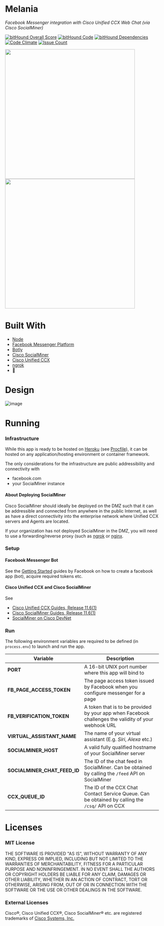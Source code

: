 # Melania
_Facebook Messenger integration with Cisco Unified CCX Web Chat (via Cisco SocialMiner)_

[![bitHound Overall Score](https://www.bithound.io/github/umnagendra/melania/badges/score.svg)](https://www.bithound.io/github/umnagendra/melania)
[![bitHound Code](https://www.bithound.io/github/umnagendra/melania/badges/code.svg)](https://www.bithound.io/github/umnagendra/melania)
[![bitHound Dependencies](https://www.bithound.io/github/umnagendra/melania/badges/dependencies.svg)](https://www.bithound.io/github/umnagendra/melania/master/dependencies/npm)
[![Code Climate](https://codeclimate.com/github/umnagendra/melania/badges/gpa.svg)](https://codeclimate.com/github/umnagendra/melania)
[![Issue Count](https://codeclimate.com/github/umnagendra/melania/badges/issue_count.svg)](https://codeclimate.com/github/umnagendra/melania)

<img src="https://user-images.githubusercontent.com/990210/31052289-36b1dee2-a69e-11e7-985b-0d9266877f50.png" width="425"/>  <img src="https://user-images.githubusercontent.com/990210/31052292-41b8c5d0-a69e-11e7-8ab3-a55d23a33c75.png" width="425"/>

# Built With
- [Node](https://nodejs.org/)
- [Facebook Messenger Platform](https://developers.facebook.com/docs/messenger-platform)
- [Botly](https://github.com/miki2826/botly)
- [Cisco SocialMiner](https://developer.cisco.com/site/socialminer/overview)
- [Cisco Unified CCX](https://developer.cisco.com/site/contact-center-express)
- [ngrok](https://ngrok.com)
- :blue_heart:

# Design
![image](https://user-images.githubusercontent.com/990210/31053563-e8cdaa42-a6bd-11e7-89c4-70e189031843.png)

# Running
### Infrastructure
While this app is ready to be hosted on [Heroku](https://heroku.com) (see [Procfile](Procfile)), it can be hosted on any application/hosting environment or container framework.

The only considerations for the infrastructure are public addressibility and connectivity with
- facebook.com
- your SocialMiner instance

#### About Deploying SocialMiner
Cisco SocialMiner should ideally be deployed on the DMZ such that it can be addressible and connected from anywhere in the public Internet, as well as have a direct connectivity into the enterprise network where Unified CCX servers and Agents are located.

If your organization has not deployed SocialMiner in the DMZ, you will need to use a forwarding/reverse proxy (such as [ngrok](https://ngrok.com) or [nginx](https://www.nginx.com/resources/admin-guide/reverse-proxy/).

### Setup
#### Facebook Messenger Bot
See the [Getting Started](https://developers.facebook.com/docs/messenger-platform/guides/setup) guides by Facebook on how to create a facebook app (bot), acquire required tokens etc.

#### Cisco Unified CCX and Cisco SocialMiner
See
- [Cisco Unified CCX Guides, Release 11.6(1)](https://www.cisco.com/c/en/us/support/customer-collaboration/unified-contact-center-express-11-6-1/model.html#~tab-documents)
- [Cisco SocialMiner Guides, Release 11.6(1)](https://www.cisco.com/c/en/us/support/customer-collaboration/socialminer-release-11-6-1/model.html)
- [SocialMiner on Cisco DevNet](https://developer.cisco.com/site/socialminer/overview)

### Run
The following environment variables are required to be defined (in `process.env`) to launch and run the app.

|Variable|Description|
|--------|-----------|
|__PORT__    |A 16-bit UNIX port number where this app will bind to|
|__FB_PAGE_ACCESS_TOKEN__|The page access token issued by Facebook when you configure messenger for a page|
|__FB_VERIFICATION_TOKEN__|A token that is to be provided by your app when Facebook challenges the validity of your webhook URL|
|__VIRTUAL_ASSISTANT_NAME__|The name of your virtual assistant (E.g. _Siri_, _Alexa_ etc.)|
|__SOCIALMINER_HOST__|A valid fully qualified hostname of your SocialMiner server|
|__SOCIALMINER_CHAT_FEED_ID__|The ID of the chat feed in SocialMiner. Can be obtained by calling the `/feed` API on SocialMiner|
|__CCX_QUEUE_ID__|The ID of the CCX Chat Contact Service Queue. Can be obtained by calling the `/csq/` API on CCX|

# Licenses
### MIT License

THE SOFTWARE IS PROVIDED "AS IS", WITHOUT WARRANTY OF ANY KIND, EXPRESS OR IMPLIED, INCLUDING BUT NOT LIMITED TO THE WARRANTIES OF MERCHANTABILITY, FITNESS FOR A PARTICULAR PURPOSE AND NONINFRINGEMENT. IN NO EVENT SHALL THE AUTHORS OR COPYRIGHT HOLDERS BE LIABLE FOR ANY CLAIM, DAMAGES OR OTHER LIABILITY, WHETHER IN AN ACTION OF CONTRACT, TORT OR OTHERWISE, ARISING FROM, OUT OF OR IN CONNECTION WITH THE SOFTWARE OR THE USE OR OTHER DEALINGS IN THE SOFTWARE.

### External Licenses
Cisco®, Cisco Unified CCX®, Cisco SocialMiner® etc. are registered trademarks of [Cisco Systems, Inc.](http://www.cisco.com/web/siteassets/legal/trademark.html)
